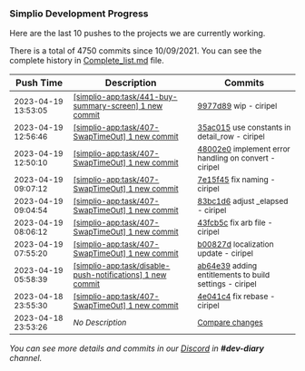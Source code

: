 
### Simplio Development Progress

Here are the last 10 pushes to the projects we are currently working.

There is a total of 4750 commits since 10/09/2021. You can see the complete history in
 [Complete_list.md](Complete_list.md) file.

| Push Time | Description | Commits |
| --- | --- | --- |
| <sub>2023-04-19 13:53:05</sub> | <sub>[[simplio-app:task/441\-buy\-summary\-screen] 1 new commit](https://github.com/SimplioOfficial/simplio-app/commit/9977d8946e4718c199cd49d924122a131691ea66)</sub> | <sub>[9977d89](https://github.com/SimplioOfficial/simplio-app/commit/9977d8946e4718c199cd49d924122a131691ea66) wip - ciripel</sub> |
| <sub>2023-04-19 12:56:46</sub> | <sub>[[simplio-app:task/407\-SwapTimeOut] 1 new commit](https://github.com/SimplioOfficial/simplio-app/commit/35ac0157fcccae618209acf52cabfa79c58487c2)</sub> | <sub>[35ac015](https://github.com/SimplioOfficial/simplio-app/commit/35ac0157fcccae618209acf52cabfa79c58487c2) use constants in detail_row - ciripel</sub> |
| <sub>2023-04-19 12:50:10</sub> | <sub>[[simplio-app:task/407\-SwapTimeOut] 1 new commit](https://github.com/SimplioOfficial/simplio-app/commit/48002e0ffe050191ff0ede3d0a38feec24580fe9)</sub> | <sub>[48002e0](https://github.com/SimplioOfficial/simplio-app/commit/48002e0ffe050191ff0ede3d0a38feec24580fe9) implement error handling on convert - ciripel</sub> |
| <sub>2023-04-19 09:07:12</sub> | <sub>[[simplio-app:task/407\-SwapTimeOut] 1 new commit](https://github.com/SimplioOfficial/simplio-app/commit/7e15f45f92692932c7348d16a0d739470f3c4878)</sub> | <sub>[7e15f45](https://github.com/SimplioOfficial/simplio-app/commit/7e15f45f92692932c7348d16a0d739470f3c4878) fix naming - ciripel</sub> |
| <sub>2023-04-19 09:04:54</sub> | <sub>[[simplio-app:task/407\-SwapTimeOut] 1 new commit](https://github.com/SimplioOfficial/simplio-app/commit/83bc1d6f02a06c63e08b7da1c1b3b11706da0095)</sub> | <sub>[83bc1d6](https://github.com/SimplioOfficial/simplio-app/commit/83bc1d6f02a06c63e08b7da1c1b3b11706da0095) adjust _elapsed - ciripel</sub> |
| <sub>2023-04-19 08:06:12</sub> | <sub>[[simplio-app:task/407\-SwapTimeOut] 1 new commit](https://github.com/SimplioOfficial/simplio-app/commit/43fcb5c5dd5039d6eb3e135ea8333b05718089ae)</sub> | <sub>[43fcb5c](https://github.com/SimplioOfficial/simplio-app/commit/43fcb5c5dd5039d6eb3e135ea8333b05718089ae) fix arb file - ciripel</sub> |
| <sub>2023-04-19 07:55:20</sub> | <sub>[[simplio-app:task/407\-SwapTimeOut] 1 new commit](https://github.com/SimplioOfficial/simplio-app/commit/b00827de1a023e7fbb881ac60a8ceac05596be6f)</sub> | <sub>[b00827d](https://github.com/SimplioOfficial/simplio-app/commit/b00827de1a023e7fbb881ac60a8ceac05596be6f) localization update - ciripel</sub> |
| <sub>2023-04-19 05:58:39</sub> | <sub>[[simplio-app:task/disable\-push\-notifications] 1 new commit](https://github.com/SimplioOfficial/simplio-app/commit/ab64e395e6db82841168d12a602b2c4961598c18)</sub> | <sub>[ab64e39](https://github.com/SimplioOfficial/simplio-app/commit/ab64e395e6db82841168d12a602b2c4961598c18) adding entitlements to build settings - ciripel</sub> |
| <sub>2023-04-18 23:55:30</sub> | <sub>[[simplio-app:task/407\-SwapTimeOut] 1 new commit](https://github.com/SimplioOfficial/simplio-app/commit/4e041c4cdb1a05c8c812a7460a3613cbfbe9d39c)</sub> | <sub>[4e041c4](https://github.com/SimplioOfficial/simplio-app/commit/4e041c4cdb1a05c8c812a7460a3613cbfbe9d39c) fix rebase - ciripel</sub> |
| <sub>2023-04-18 23:53:26</sub> | <sub>_No Description_</sub> | <sub>[Compare changes](https://github.com/SimplioOfficial/simplio-app/compare/85dd575852da...3895427af827)</sub> |

_You can see more details and commits in our [Discord](https://discord.gg/aKhjuwZmdP) in **#dev-diary** channel._
